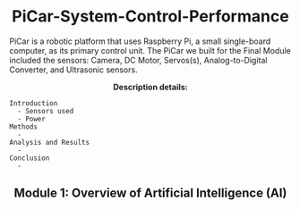 <div align="center">
    <h1 id="Header">PiCar-System-Control-Performance</h1>
</div>

PiCar is a robotic platform that uses Raspberry Pi, a small single-board computer, as its primary control unit. The PiCar we built for the Final Module included the sensors: Camera, DC Motor, Servos(s), Analog-to-Digital Converter, and Ultrasonic sensors.

<div align="center">
    <b>Description details:</b>
    <p style="margin-top:10px;"></p>
</div>

    Introduction
      - Sensors used
      - Power
    Methods
      - 
    Analysis and Results
      - 
    Conclusion
      - 


<div align="center">
    <h2 id="Header">Module 1: Overview of Artificial Intelligence (AI)</h2>
</div>
